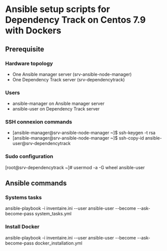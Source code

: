# Ansible setup scripts for Dependency Track on Centos 7.9 with Dockers

## Prerequisite

### Hardware topology

- One Ansible manager server (srv-ansible-node-manager)
- One Dependency Track server (srv-dependencytrack)

### Users

- ansible-manager on Ansible manager server
- ansible-user on Dependency Track server

### SSH connexion commands

- [ansible-manager@srv-ansible-node-manager ~]$ ssh-keygen -t rsa
- [ansible-manager@srv-ansible-node-manager ~]$ ssh-copy-id ansible-user@srv-dependencytrack

### Sudo configuration

[root@srv-dependencytrack ~]# usermod -a -G wheel ansible-user

## Ansible commands

### Systems tasks

ansible-playbook -i inventaire.ini --user ansible-user --become --ask-become-pass system_tasks.yml

### Install Docker

ansible-playbook -i inventaire.ini --user ansible-user --become --ask-become-pass docker_installation.yml

